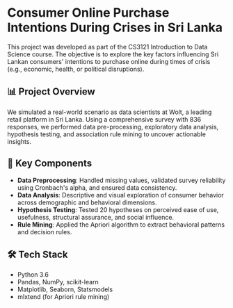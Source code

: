 # Consumer Online Purchase Intentions During Crises in Sri Lanka

This project was developed as part of the CS3121 Introduction to Data Science course. The objective is to explore the key factors influencing Sri Lankan consumers' intentions to purchase online during times of crisis (e.g., economic, health, or political disruptions). 

## 📊 Project Overview

We simulated a real-world scenario as data scientists at Wolt, a leading retail platform in Sri Lanka. Using a comprehensive survey with 836 responses, we performed data pre-processing, exploratory data analysis, hypothesis testing, and association rule mining to uncover actionable insights.

## 🧪 Key Components
- **Data Preprocessing**: Handled missing values, validated survey reliability using Cronbach's alpha, and ensured data consistency.
- **Data Analysis**: Descriptive and visual exploration of consumer behavior across demographic and behavioral dimensions.
- **Hypothesis Testing**: Tested 20 hypotheses on perceived ease of use, usefulness, structural assurance, and social influence.
- **Rule Mining**: Applied the Apriori algorithm to extract behavioral patterns and decision rules.

## 🛠️ Tech Stack
- Python 3.6
- Pandas, NumPy, scikit-learn
- Matplotlib, Seaborn, Statsmodels
- mlxtend (for Apriori rule mining)

